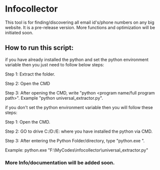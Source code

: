 # Infocollector
This tool is for finding/discovering all email id's/phone numbers on any big website. It is a pre-release version.  More functions and optimization will be initiated soon.

## How to run this script:
if you have already installed the python and set the python environment variable then you just need to follow below steps:

Step 1: Extract the folder.

Step 2: Open the CMD

Step 3: After opening the CMD, write "python <program name/full program path>". Example "python universal_extractor.py".

if you don't set the python environment variable then you will follow these steps:

Step 1: Open the CMD.

Step 2: GO to drive C:/D:/E: where you have installed the python via CMD.

Step 3: After entering the Python Folder/directory, type "python.exe <Full Path of Universal Program>". 
  
  Example: python.exe "F:\MyCodes\infocollector\universal_extractor.py"

### More Info/documentation will be added soon.
